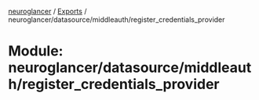 [neuroglancer](../README.md) / [Exports](../modules.md) / neuroglancer/datasource/middleauth/register\_credentials\_provider

# Module: neuroglancer/datasource/middleauth/register\_credentials\_provider
